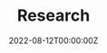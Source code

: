 ---
title: "Research"  # Add a page title.
summary: "Current Research projects within the PEASE Lab"  # Add a page description.
date: "2022-08-12T00:00:00Z"  # Add today's date.
type: "widget_page"  # Page type is a Widget Page
---